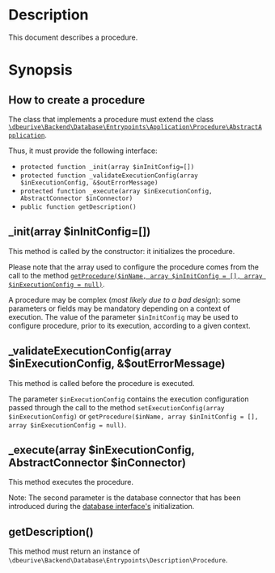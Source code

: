 # Description

This document describes a procedure.

# Synopsis

## How to create a procedure

The class that implements a procedure must extend the class [`\dbeurive\Backend\Database\Entrypoints\Application\Procedure\AbstractApplication`](https://github.com/dbeurive/backend/blob/master/src/Database/Entrypoints/Application/Procedure/AbstractApplication.php).

Thus, it must provide the following interface:

* `protected function _init(array $inInitConfig=[])`
* `protected function _validateExecutionConfig(array $inExecutionConfig, &$outErrorMessage)`
* `protected function _execute(array $inExecutionConfig, AbstractConnector $inConnector)`    
* `public function getDescription()`
    
## _init(array $inInitConfig=[])

This method is called by the constructor: it initializes the procedure.

Please note that the array used to configure the procedure comes from the call to the method [`getProcedure($inName, array $inInitConfig = [], array $inExecutionConfig = null)`](https://github.com/dbeurive/backend/blob/master/src/Database/DatabaseInterface.php).

A procedure may be complex (*most likely due to a bad design*): some parameters or fields may be mandatory depending on a context of execution.
The value of the parameter `$inInitConfig` may be used to configure procedure, prior to its execution, according to a given context.
    
## _validateExecutionConfig(array $inExecutionConfig, &$outErrorMessage)

This method is called before the procedure is executed.

The parameter `$inExecutionConfig` contains the execution configuration passed through the call to the method `setExecutionConfig(array $inExecutionConfig)` or `getProcedure($inName, array $inInitConfig = [], array $inExecutionConfig = null)`.

## _execute(array $inExecutionConfig, AbstractConnector $inConnector)

This method executes the procedure.

Note: The second parameter is the database connector that has been introduced during the [database interface's](https://github.com/dbeurive/backend/tree/master/src/Database) initialization.

## getDescription()

This method must return an instance of `\dbeurive\Backend\Database\Entrypoints\Description\Procedure`.



